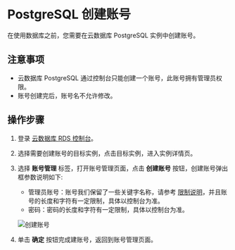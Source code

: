 # PostgreSQL 创建账号
在使用数据库之前，您需要在云数据库 PostgreSQL 实例中创建账号。

## 注意事项
* 云数据库 PostgreSQL 通过控制台只能创建一个账号，此账号拥有管理员权限。
* 账号创建完后，账号名不允许修改。 

## 操作步骤 
1. 登录 [云数据库 RDS 控制台](https://rds-console.jdcloud.com/rds/database)。
2. 选择需要创建账号的目标实例，点击目标实例，进入实例详情页。
3. 选择 **账号管理** 标签，打开账号管理页面，点击 **创建账号** 按钮，创建账号弹出框参数说明如下:
    * 管理员账号：账号我们保留了一些关键字名称，请参考 [限制说明](../../../Introduction/Restrictions/PostgreSQL-Restrictions.md)，并且账号的长度和字符有一定限制，具体以控制台为准。
    * 密码：密码的长度和字符有一定限制，具体以控制台为准。

    ![创建账号](../../../../../../image/RDS/PostgreSQL-Create-Account.png)

4. 单击 **确定** 按钮完成建账号，返回到账号管理页面。
